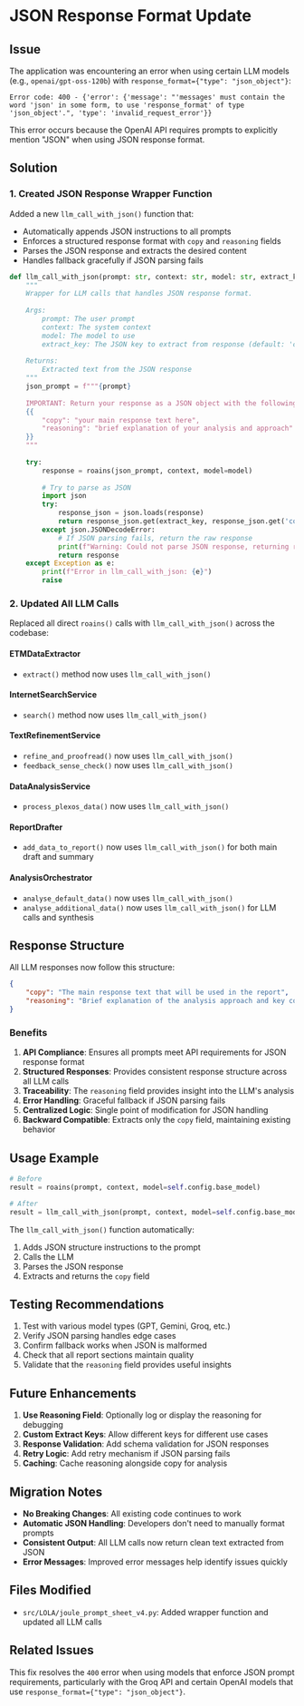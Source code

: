 # JSON Response Format Update

## Issue
The application was encountering an error when using certain LLM models (e.g., `openai/gpt-oss-120b`) with `response_format={"type": "json_object"}`:

```
Error code: 400 - {'error': {'message': "'messages' must contain the word 'json' in some form, to use 'response_format' of type 'json_object'.", 'type': 'invalid_request_error'}}
```

This error occurs because the OpenAI API requires prompts to explicitly mention "JSON" when using JSON response format.

## Solution

### 1. Created JSON Response Wrapper Function

Added a new `llm_call_with_json()` function that:
- Automatically appends JSON instructions to all prompts
- Enforces a structured response format with `copy` and `reasoning` fields
- Parses the JSON response and extracts the desired content
- Handles fallback gracefully if JSON parsing fails

```python
def llm_call_with_json(prompt: str, context: str, model: str, extract_key: str = 'copy') -> str:
    """
    Wrapper for LLM calls that handles JSON response format.
    
    Args:
        prompt: The user prompt
        context: The system context
        model: The model to use
        extract_key: The JSON key to extract from response (default: 'copy')
    
    Returns:
        Extracted text from the JSON response
    """
    json_prompt = f"""{prompt}
    
    IMPORTANT: Return your response as a JSON object with the following structure:
    {{
        "copy": "your main response text here",
        "reasoning": "brief explanation of your analysis and approach"
    }}
    """
    
    try:
        response = roains(json_prompt, context, model=model)
        
        # Try to parse as JSON
        import json
        try:
            response_json = json.loads(response)
            return response_json.get(extract_key, response_json.get('copy', response))
        except json.JSONDecodeError:
            # If JSON parsing fails, return the raw response
            print(f"Warning: Could not parse JSON response, returning raw text")
            return response
    except Exception as e:
        print(f"Error in llm_call_with_json: {e}")
        raise
```

### 2. Updated All LLM Calls

Replaced all direct `roains()` calls with `llm_call_with_json()` across the codebase:

#### ETMDataExtractor
- `extract()` method now uses `llm_call_with_json()`

#### InternetSearchService
- `search()` method now uses `llm_call_with_json()`

#### TextRefinementService
- `refine_and_proofread()` now uses `llm_call_with_json()`
- `feedback_sense_check()` now uses `llm_call_with_json()`

#### DataAnalysisService
- `process_plexos_data()` now uses `llm_call_with_json()`

#### ReportDrafter
- `add_data_to_report()` now uses `llm_call_with_json()` for both main draft and summary

#### AnalysisOrchestrator
- `analyse_default_data()` now uses `llm_call_with_json()`
- `analyse_additional_data()` now uses `llm_call_with_json()` for LLM calls and synthesis

## Response Structure

All LLM responses now follow this structure:

```json
{
    "copy": "The main response text that will be used in the report",
    "reasoning": "Brief explanation of the analysis approach and key considerations"
}
```

### Benefits

1. **API Compliance**: Ensures all prompts meet API requirements for JSON response format
2. **Structured Responses**: Provides consistent response structure across all LLM calls
3. **Traceability**: The `reasoning` field provides insight into the LLM's analysis
4. **Error Handling**: Graceful fallback if JSON parsing fails
5. **Centralized Logic**: Single point of modification for JSON handling
6. **Backward Compatible**: Extracts only the `copy` field, maintaining existing behavior

## Usage Example

```python
# Before
result = roains(prompt, context, model=self.config.base_model)

# After
result = llm_call_with_json(prompt, context, model=self.config.base_model)
```

The `llm_call_with_json()` function automatically:
1. Adds JSON structure instructions to the prompt
2. Calls the LLM
3. Parses the JSON response
4. Extracts and returns the `copy` field

## Testing Recommendations

1. Test with various model types (GPT, Gemini, Groq, etc.)
2. Verify JSON parsing handles edge cases
3. Confirm fallback works when JSON is malformed
4. Check that all report sections maintain quality
5. Validate that the `reasoning` field provides useful insights

## Future Enhancements

1. **Use Reasoning Field**: Optionally log or display the reasoning for debugging
2. **Custom Extract Keys**: Allow different keys for different use cases
3. **Response Validation**: Add schema validation for JSON responses
4. **Retry Logic**: Add retry mechanism if JSON parsing fails
5. **Caching**: Cache reasoning alongside copy for analysis

## Migration Notes

- **No Breaking Changes**: All existing code continues to work
- **Automatic JSON Handling**: Developers don't need to manually format prompts
- **Consistent Output**: All LLM calls now return clean text extracted from JSON
- **Error Messages**: Improved error messages help identify issues quickly

## Files Modified

- `src/LOLA/joule_prompt_sheet_v4.py`: Added wrapper function and updated all LLM calls

## Related Issues

This fix resolves the `400` error when using models that enforce JSON prompt requirements, particularly with the Groq API and certain OpenAI models that use `response_format={"type": "json_object"}`.
